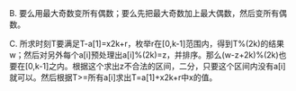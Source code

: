 B. 要么用最大奇数变所有偶数；要么先把最大奇数加上最大偶数，然后变所有偶数。

C. 所求时刻T要满足T-a[1]=x2k+r，枚举r在[0,k-1]范围内，得到T%(2k)的结果w；然后对另外每个a[i]预处理出a[i]%(2k)=z，并排序。那么(w-z+2k)%(2k)也要在[0,k-1]之内。根据这个求出z不合法的区间，二分，只要这个区间内没有a[i]就可以。然后根据T>=所有a[i]求出T=a[1]+x2k+r中x的值。
